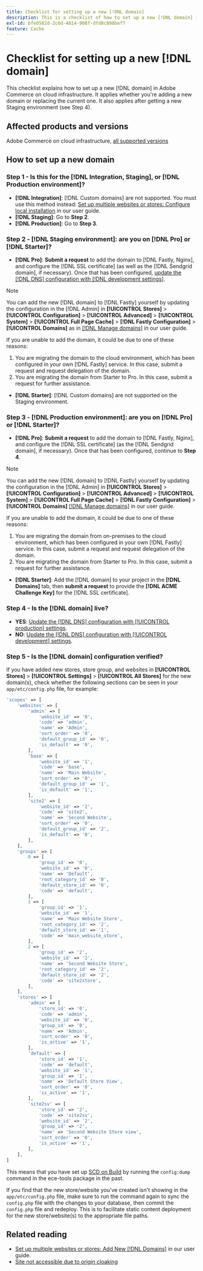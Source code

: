 ```yaml
---
title: Checklist for setting up a new [!DNL domain]
description: This is a checklist of how to set up a new [!DNL domain] in Adobe Commerce on cloud infrastructure.
exl-id: bfe0582d-2c6d-4814-908f-dfd8c898bef7
feature: Cache
---
```

# Checklist for setting up a new [!DNL domain]

This checklist explains how to set up a new [!DNL domain] in Adobe Commerce on cloud infrastructure. It applies whether you're adding a new domain or replacing the current one. It also applies after getting a new Staging environment (see Step 4).

## Affected products and versions

Adobe Commerce on cloud infrastructure, [all supported versions](https://www.adobe.com/content/dam/cc/en/legal/terms/enterprise/pdfs/Adobe-Commerce-Software-Lifecycle-Policy.pdf)

## How to set up a new domain

### Step 1 - Is this for the [!DNL Integration, Staging], or [!DNL Production environment]?

* **[!DNL Integration]**: [!DNL Custom domains] are not supported. You must use this method instead: [Set up multiple websites or stores: Configure local installation](https://experienceleague.adobe.com/docs/commerce-cloud-service/user-guide/configure-store/multiple-sites.html#add-new-domains) in our user guide.
* **[!DNL Staging]**: Go to **Step 2**.
* **[!DNL Production]**: Go to **Step 3**.

### Step 2 - [!DNL Staging environment]: are you on [!DNL Pro] or [!DNL Starter]?

* **[!DNL Pro]**: **Submit a request** to add the domain to [!DNL Fastly, Nginx], and configure the [!DNL SSL certificate] (as well as the [!DNL Sendgrid domain], if necessary). Once that has been configured, [update the [!DNL DNS] configuration with [!DNL development settings]](https://experienceleague.adobe.com/docs/commerce-cloud-service/user-guide/cdn/setup-fastly/fastly-configuration.html#update-dns-configuration-with-development-settings).

>[!NOTE]
>
>You can add the new [!DNL domain] to [!DNL Fastly] yourself by updating the configuration in the [!DNL Admin] in **[!UICONTROL Stores]** > **[!UICONTROL Configuration]** > **[!UICONTROL Advanced]** > **[!UICONTROL System]** > **[!UICONTROL Full Page Cache]** > **[!DNL Fastly Configuration]** > **[!UICONTROL Domains]** as in [[!DNL Manage domains]](https://experienceleague.adobe.com/docs/commerce-cloud-service/user-guide/cdn/setup-fastly/fastly-custom-cache-configuration.html#manage-domains) in our user guide.
>
>If you are unable to add the domain, it could be due to one of these reasons:
>
>1. You are migrating the domain to the cloud environment, which has been configured in your own [!DNL Fastly] service. In this case, submit a request and request delegation of the domain.
>1. You are migrating the domain from Starter to Pro. In this case, submit a request for further assistance.

* **[!DNL Starter]**: [!DNL Custom domains] are not supported on the Staging environment.

### Step 3 - [!DNL Production environment]: are you on [!DNL Pro] or [!DNL Starter]?

* **[!DNL Pro]**: **Submit a request** to add the domain to [!DNL Fastly, Nginx], and configure the [!DNL SSL certificate] (as the [!DNL Sendgrid domain], if necessary). Once that has been configured, continue to **Step 4**.

>[!NOTE]
>
>You can add the new [!DNL domain] to [!DNL Fastly] yourself by updating the configuration in the [!DNL Admin] in **[!UICONTROL Stores]** > **[!UICONTROL Configuration]** > **[!UICONTROL Advanced]** > **[!UICONTROL System]** > **[!UICONTROL Full Page Cache]** > **[!DNL Fastly Configuration]** > **[!UICONTROL Domains]** [[!DNL Manage domains]](https://experienceleague.adobe.com/docs/commerce-cloud-service/user-guide/cdn/setup-fastly/fastly-custom-cache-configuration.html#manage-domains) in our user guide.
>
>
>If you are unable to add the domain, it could be due to one of these reasons:
>
>1. You are migrating the domain from on-premises to the cloud environment, which has been configured in your own [!DNL Fastly] service. In this case, submit a request and request delegation of the domain.
>1. You are migrating the domain from Starter to Pro. In this case, submit a request for further assistance.

* **[!DNL Starter]**: Add the [!DNL domain] to your project in the **[!DNL Domains]** tab, then **submit a request** to provide the **[!DNL ACME Challenge Key]** for the [!DNL SSL certificate].

### Step 4 - Is the [!DNL domain] live?

* **YES**: [Update the [!DNL DNS] configuration with [!UICONTROL production] settings](https://experienceleague.adobe.com/docs/commerce-cloud-service/user-guide/launch/checklist.html#update-dns-configuration-with-production-settings).
* **NO**: [Update the [!DNL DNS] configuration with [!UICONTROL development] settings](https://experienceleague.adobe.com/docs/commerce-cloud-service/user-guide/cdn/setup-fastly/fastly-configuration.html#update-dns-configuration-with-development-settings).

### Step 5 - Is the [!DNL domain] configuration verified?

If you have added new stores, store group, and websites in **[!UICONTROL Stores]** > **[!UICONTROL Settings]** > **[!UICONTROL All Stores]** for the new domain(s), check whether the following sections can be seen in your `app/etc/config.php` file, for example:

```php
'scopes' => [
    'websites' => [
        'admin' => [
            'website_id' => '0',
            'code' => 'admin',
            'name' => 'Admin',
            'sort_order' => '0',
            'default_group_id' => '0',
            'is_default' => '0',
        ],
        'base' => [
            'website_id' => '1',
            'code' => 'base',
            'name' => 'Main Website',
            'sort_order' => '0',
            'default_group_id' => '1',
            'is_default' => '1',
        ],
        'site2' => [
            'website_id' => '2',
            'code' => 'site2',
            'name' => 'Second Website',
            'sort_order' => '0',
            'default_group_id' => '2',
            'is_default' => '0',
        ],
    ],
    'groups' => [
        0 => [
            'group_id' => '0',
            'website_id' => '0',
            'name' => 'Default',
            'root_category_id' => '0',
            'default_store_id' => '0',
            'code' => 'default',
        ],
        1 => [
            'group_id' => '1',
            'website_id' => '1',
            'name' => 'Main Website Store',
            'root_category_id' => '2',
            'default_store_id' => '1',
            'code' => 'main_website_store',
        ],
        2 => [
            'group_id' => '2',
            'website_id' => '2',
            'name' => 'Second Website Store',
            'root_category_id' => '2',
            'default_store_id' => '2',
            'code' => 'site2store',
        ],
    ],
    'stores' => [
        'admin' => [
            'store_id' => '0',
            'code' => 'admin',
            'website_id' => '0',
            'group_id' => '0',
            'name' => 'Admin',
            'sort_order' => '0',
            'is_active' => '1',
        ],
        'default' => [
            'store_id' => '1',
            'code' => 'default',
            'website_id' => '1',
            'group_id' => '1',
            'name' => 'Default Store View',
            'sort_order' => '0',
            'is_active' => '1',
        ],
        'site2sv' => [
            'store_id' => '2',
            'code' => 'site2sv',
            'website_id' => '2',
            'group_id' => '2',
            'name' => 'Second Website Store view',
            'sort_order' => '0',
            'is_active' => '1',
        ],
    ],
]
```

This means that you have set up [SCD on Build](https://experienceleague.adobe.com/en/docs/commerce-on-cloud/user-guide/develop/deploy/static-content#setting-the-scd-on-build) by running the `config:dump` command in the ece-tools package in the past.

If you find that the new store/website you've created isn't showing in the `app/etc/config.php` file, make sure to run the command again to sync the `config.php` file with the changes to your database, then commit the `config.php` file and redeploy. This is to facilitate static content deployment for the new store/website(s) to the appropriate file paths.

## Related reading

* [Set up multiple websites or stores: Add New [!DNL Domains]](https://experienceleague.adobe.com/docs/commerce-cloud-service/user-guide/configure-store/multiple-sites.html#add-new-domains) in our user guide.
* [Site not accessible due to origin cloaking](https://experienceleague.adobe.com/en/docs/commerce-knowledge-base/kb/troubleshooting/site-down-or-unresponsive/production-site-not-accessible-due-to-origin-cloaking)
